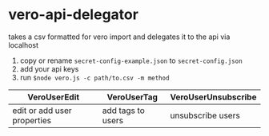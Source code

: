 # vero-api-delegator
takes a csv formatted for vero import and delegates it to the api via localhost

1. copy or rename `secret-config-example.json` to `secret-config.json`
2. add your api keys  
3. run `$node vero.js -c path/to.csv -m method`

| VeroUserEdit  | VeroUserTag  | VeroUserUnsubscribe  |
|---|---|---|
| edit or add user properties  | add tags to users  | unsubscribe users  |